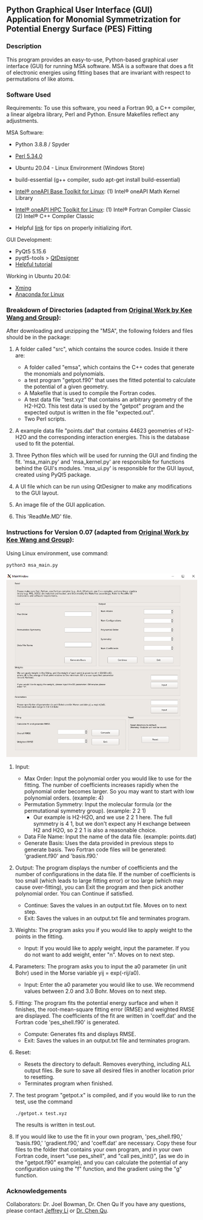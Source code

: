 ## Python Graphical User Interface (GUI) Application for Monomial Symmetrization for Potential Energy Surface (PES) Fitting

### Description

This program provides an easy-to-use, Python-based graphical user interface (GUI) for running MSA software. MSA is a software that does a fit of electronic energies using fitting bases that are invariant with respect to permutations of like atoms. 

### Software Used

Requirements: To use this software, you need a Fortran 90, a C++ compiler, a linear algebra library, Perl and Python. Ensure Makefiles reflect any adjustments. 

MSA Software:
* Python 3.8.8 / Spyder
* [Perl 5.34.0](https://www.activestate.com/products/perl/)
* Ubuntu 20.04 - Linux Environment (Windows Store)
* build-essential (g++ compiler, sudo apt-get install build-essential)
* [Intel® oneAPI Base Toolkit for Linux](https://www.intel.com/content/www/us/en/developer/tools/oneapi/base-toolkit-download.html): 
    (1) Intel® oneAPI Math Kernel Library

* [Intel® oneAPI HPC Toolkit for Linux](https://www.intel.com/content/www/us/en/developer/tools/oneapi/hpc-toolkit-download.html):
    (1) Intel® Fortran Compiler Classic
    (2) Intel® C++ Compiler Classic
* Helpful [link](https://estuarine.jp/2021/03/install-oneapi/?lang=en) for tips on properly initializing ifort. <!--- (i.e. source /opt/intel/oneapi/setvars.sh) -->

GUI Development:
* PyQt5 5.15.6
* pyqt5-tools > [QtDesigner](https://doc.qt.io/qt-5/qtdesigner-manual.html) 
* [Helpful tutorial](https://www.techwithtim.net/tutorials/pyqt5-tutorial/how-to-use-qtdesigner/)

Working in Ubuntu 20.04:
* [Xming](https://sourceforge.net/projects/xming/)
* [Anaconda for Linux](https://www.digitalocean.com/community/tutorials/how-to-install-the-anaconda-python-distribution-on-ubuntu-20-04)


### Breakdown of Directories (adapted from [Original Work by Kee Wang and Group](https://github.com/Kee-Wang/PES-Fitting-MSA)):
After downloading and unzipping the "MSA", the following folders and
files should be in the package:

1. A folder called "src", which contains the source codes. Inside it there are:
    - A folder called "emsa", which contains the C++ codes that generate the monomials and polynomials.
    - a test program "getpot.f90" that uses the fitted potential to calculate the potential of a given geometry.
    - A Makefile that is used to compile the Fortran codes.
    - A test data file "test.xyz" that contains an arbitrary geometry of the H2-H2O. This test data is used by the "getpot" program and the expected output is written in the file "expected.out".
    - Two Perl scripts.

2. A example data file "points.dat" that contains 44623 geometries of H2-H2O and the corresponding interaction energies. This is the database used to fit the potential.

3. Three Python files which will be used for running the GUI and finding the fit. 'msa_main.py' and 'msa_kernel.py' are responsible for functions behind the GUI's modules. 'msa_ui.py' is responsible for the GUI layout, created using PyQt5 package. 

4. A UI file which can be run using QtDesigner to make any modifications to the GUI layout. 

5. An image file of the GUI application.

6. This 'ReadMe.MD' file. 

### Instructions for Version 0.07 (adapted from [Original Work by Kee Wang and Group](https://github.com/Kee-Wang/PES-Fitting-MSA)):

Using Linux environment, use command: 
```
python3 msa_main.py 
```
![Interface](./msa_0411.png)

1. Input:
    - Max Order: Input the polynomial order you would like to use for the fitting. The number of coefficients increases rapidly when the polynomial order becomes larger. So you may want
        to start with low polynomial orders. (example: 4) 
    - Permutation Symmetry: Input the molecular formula (or the permutational symmetry group). (example: 2 2 1)
        - Our example is H2-H2O, and we use 2 2 1 here. The full symmetry is 4 1, but we don't expect any H exchange between H2 and H2O, so 2 2 1 is also a reasonable choice.
    - Data File Name: Input the name of the data file. (example: points.dat)
    - Generate Basis: Uses the data provided in previous steps to generate basis. Two Fortran code files will be generated: 'gradient.f90' and 'basis.f90.'

2. Output: The program displays the number of coefficients and the number of configurations in the data file. If the number of coefficients is too small (which leads to large fitting error) or too large (which may cause over-fitting), you can Exit the program and then pick another polynomial order. You can Continue if satisfied.
    - Continue: Saves the values in an output.txt file. Moves on to next step.
    - Exit: Saves the values in an output.txt file and terminates program.

3. Weights: The program asks you if you would like to apply weight to the points in the fitting. 
    - Input: If you would like to apply weight, input the parameter. If you do not want to add weight, enter "n". Moves on to next step.

4. Parameters: The program asks you to input the a0 parameter (in unit Bohr) used in the Morse variable yij = exp(-rij/a0). 
    - Input: Enter the a0 parameter you would like to use. We recommend values between 2.0 and 3.0 Bohr. Moves on to next step.

5. Fitting: The program fits the potential energy surface and when it finishes, the root-mean-square fitting error (RMSE) and weighted RMSE are displayed. The coefficients of the fit are written in 'coeff.dat' and the Fortran code 'pes_shell.f90' is generated. 
    - Compute: Generates fits and displays RMSE.
    - Exit: Saves the values in an output.txt file and terminates program.

6. Reset: 
    - Resets the directory to default. Removes everything, including ALL output files. Be sure to save all desired files in another location prior to resetting.
    - Terminates program when finished.


7. The test program "getpot.x" is compiled, and if you would like to run
    the test, use the command
    ```
    ./getpot.x test.xyz
    ```
    The results is written in test.out.
 
8. If you would like to use the fit in your own program, 'pes_shell.f90,' 'basis.f90,' 'gradient.f90,' and 'coeff.dat' are necessary. Copy these four files to the folder that contains your own program, and in your own Fortran code, insert "use pes_shell", and "call pes_init()", (as we do in the "getpot.f90" example), and you can calculate the potential of any configuration using the "f" function, and the gradient using the "g" function.


### Acknowledgements

Collaborators: Dr. Joel Bowman, Dr. Chen Qu
If you have any questions, please contact [Jeffrey Li](jeffrey.k.li98@gmail.com) or [Dr. Chen Qu](szquchen@gmail.com).